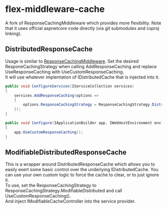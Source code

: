 # flex-middleware-cache
A fork of ResponseCachingMiddleware which provides more flexibility. Note that it uses official aspnetcore code directly (via git submodules and csproj linking).

## DistributedResponseCache
Usage is similar to [ResponseCachingMiddleware](https://docs.microsoft.com/en-us/aspnet/core/performance/caching/middleware?view=aspnetcore-3.1). Set the desired ResponeCachingStrategy when calling AddResponseCaching and replace UseResponseCaching with UseCustomResponseCaching.<br>
It will use whatever implentation of IDistributedCache that is injected into it.

```c#
public void ConfigureServices(IServiceCollection services)
{
    services.AddResponseCaching(options =>
    {
        options.ResponseCachingStrategy = ResponseCachingStrategy.Distributed;
    });
}
```
```c#
public void Configure(IApplicationBuilder app, IWebHostEnvironment env)
{
    app.UseCustomResponseCaching();
}
```

## ModifiableDistributedResponseCache
This is a wrapper around DistributedResponseCache which allows you to easily exert some basic control over the underlying IDistributedCache. You can use your own custom logic to force the cache to clear, or to just ignore it.<br>
To use, set the ResponseCachingStrategy to ResponseCachingStrategy.ModifiableDistributed and call UseCustomResponseCaching().<br>
And inject IModifiableCacheController into the service provider.

